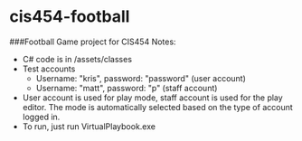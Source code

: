 # cis454-football
###Football Game project for CIS454
Notes:
- C# code is in /assets/classes
- Test accounts
  - Username: "kris", password: "password" (user account)
  - Username: "matt", password: "p" (staff account)
- User account is used for play mode, staff account is used for the play editor. The mode is automatically selected based on the type of account logged in.
- To run, just run VirtualPlaybook.exe
